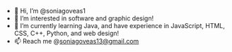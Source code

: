 - 👋 Hi, I’m @soniagoveas1
- 👀 I’m interested in software and graphic design!
- 🌱 I’m currently learning Java, and have experience in JavaScript, HTML, CSS, C++, Python, and web design!
- 📫 Reach me @soniagoveas13@gmail.com

